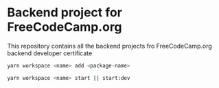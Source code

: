 # Backend project for FreeCodeCamp.org

This repository contains all the backend projects fro FreeCodeCamp.org backend developer certificate

```bash
yarn workspace <name> add <package-name>

yarn workspace <name> start || start:dev
```
